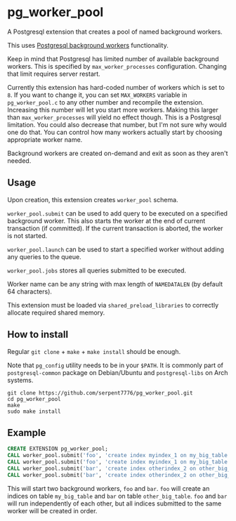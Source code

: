 # pg_worker_pool

A Postgresql extension that creates a pool of named background workers.

This uses [Postgresql background workers](https://www.postgresql.org/docs/current/bgworker.html) functionality.

Keep in mind that Postgresql has limited number of available background workers. This is specified by `max_worker_processes` configuration. Changing that limit requires server restart.

Currently this extension has hard-coded number of workers which is set to `8`.
If you want to change it, you can set `MAX_WORKERS` variable in `pg_worker_pool.c` to any other number and recompile the extension.
Increasing this number will let you start more workers.
Making this larger than `max_worker_processes` will yield no effect though. This is a Postgresql limitation.
You could also decrease that number, but I'm not sure why would one do that. You can control how many workers actually start by choosing appropriate worker name.

Background workers are created on-demand and exit as soon as they aren't needed.

## Usage

Upon creation, this extension creates `worker_pool` schema.

`worker_pool.submit` can be used to add query to be executed on a specified background worker. This also starts the worker at the end of current transaction (if committed). If the current transaction is aborted, the worker is not started.

`worker_pool.launch` can be used to start a specified worker without adding any queries to the queue.

`worker_pool.jobs` stores all queries submitted to be executed.

Worker name can be any string with max length of `NAMEDATALEN` (by default 64 characters).

This extension must be loaded via `shared_preload_libraries` to correctly allocate required shared memory.

## How to install

Regular `git clone` + `make` + `make install` should be enough.

Note that `pg_config` utility needs to be in your `$PATH`.
It is commonly part of `postgresql-common` package on Debian/Ubuntu and `postgresql-libs` on Arch systems.

```
git clone https://github.com/serpent7776/pg_worker_pool.git
cd pg_worker_pool
make
sudo make install
```

## Example

```sql
CREATE EXTENSION pg_worker_pool;
CALL worker_pool.submit('foo', 'create index myindex_1 on my_big_table (id)');
CALL worker_pool.submit('foo', 'create index myindex_1 on my_big_table (name)');
CALL worker_pool.submit('bar', 'create index otherindex_2 on other_big_table (author)');
CALL worker_pool.submit('bar', 'create index otherindex_2 on other_big_table (title)');
```

This will start two background workers, `foo` and `bar`.
`foo` will create an indices on table `my_big_table` and `bar` on table `other_big_table`.
`foo` and `bar` will run independently of each other, but all indices submitted to the same worker will be created in order.

